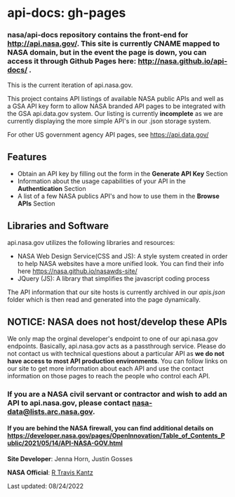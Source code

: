 # api-docs: gh-pages

### nasa/api-docs repository contains the front-end for http://api.nasa.gov/. This site is currently CNAME mapped to NASA domain, but in the event the page is down, you can access it through Github Pages here: http://nasa.github.io/api-docs/ .

This is the current iteration of api.nasa.gov.

This project contains API listings of available NASA public APIs and well as a GSA API key form to allow NASA branded API pages to be integrated with the GSA api.data.gov system. Our listing is currently **incomplete** as we are currently displaying the more simple API's in our .json storage system.

For other US government agency API pages, see https://api.data.gov/

## Features

* Obtain an API key by filling out the form in the **Generate API Key** Section
* Information about the usage capabilities of your API in the **Authentication** Section
* A list of a few NASA publics API's and how to use them in the **Browse APIs** Section


## Libraries and Software

api.nasa.gov utilizes the following libraries and resources:

* NASA Web Design Service(CSS and JS): A style system created in order to help NASA websites have a more unified look. You can find their info here https://nasa.github.io/nasawds-site/
* JQuery (JS): A library that simplifies the javascript coding process

The API information that our site hosts is currently archived in our *apis.json* folder which is then read and generated into the page dynamically.

## NOTICE: NASA does not host/develop these APIs
We only map the orginal developer's endpoint to one of our api.nasa.gov endpoints. Basically, api.nasa.gov acts as a passthrough service. Please do not contact us with technical questions about a particular API as <b> we do not have access to most API production environments</b>. You can follow links on our site to get more information about each API and use the contact information on those pages to reach the people who control each API.

### If you are a NASA civil servant or contractor and wish to add an API to api.nasa.gov, please contact <a href="mailto.nasa-data@lists.arc.nasa.gov">nasa-data@lists.arc.nasa.gov</a>. 
#### If you are behind the NASA firewall, you can find additional details on https://developer.nasa.gov/pages/OpenInnovation/Table_of_Contents_Public/2021/05/14/API-NASA-GOV.html

**Site Developer**: Jenna Horn, Justin Gosses

**NASA Official**: <a href="mailto:&#116;&#114;&#097;&#118;&#105;&#115;&#046;&#107;&#097;&#110;&#116;&#122;&#064;&#110;&#097;&#115;&#097;&#046;&#103;&#111;&#118;">R Travis Kantz</a>

Last updated: 08/24/2022
